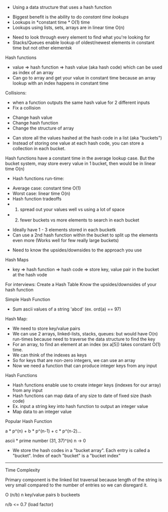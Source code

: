 * Using a data structure that uses a hash function
+ Biggest benefit is the ability to do *constant time lookups*
+ Lookups in *constant time * O(1) time
+ Lookups using lists, sets, arrays are in linear time O(n)
- Need to look through every element to find what you're looking for
- Stacks/Queues enable lookup of oldest/newest elements in constant time but not other elementsk

Hash functions
* value => hash function => hash value (aka hash code) which can be used as index of an array
* Can go to array and get your value in constant time because
an array lookup with an index happens in constant time

Collisions:
* when a function outputs the same hash value for 2 different inputs
* Fix a collision
+ Change hash value
+ Change hash function
+ Change the structure of array
- Can store all the values hashed at the hash code in a list (aka "buckets")
- Instead of storing one value at each hash code, you can store a collection in each bucket.

Hash functions have a constant time in the average lookup case.
But the bucket system, may store every value in 1 bucket, then would be in linear time O(n) 

* Hash functions run-time:
+ Average case: constant time O(1)
+ Worst case: linear time O(n)
+ Hash function tradeoffs
+ 1) spread out your values well vs using a lot of space
+ 2) fewer buckets vs more elements to search in each bucket
- Ideally have 1 - 3 elements stored in each bucketk
- Can use a 2nd hash function within the bucket to split up the elements even more (Works well for few really large buckets)
+ Need to know the upsides/downsides to the approach you use 

Hash Maps
* key => hash function => hash code => store key, value pair in the bucket at the hash vode 

For interviews:
Create a Hash Table
Know the upsides/downsides of your hash function

Simple Hash Function
* Sum ascii values of a string 'abcd' (ex. ord(a) == 97)

Hash Map:
* We need to store key/value pairs
* We can use 2 arrays, linked-lists, stacks, queues: but would have O(n) run-times
because need to traverse the data structure to find the key
* For an array, to find an element at an index (ex a[5]) takes constant O(1) time.
* We can think of the indexes as keys
* So for keys that are non-zero integers, we can use an array
* Now we need a function that can produce integer keys from any input

Hash Functions
* Hash functions enable use to create integer keys (indexes for our array) from any input
* Hash functions can map data of any size to date of fixed size (hash code)
* Ex. input a string key into hash function to output an integer value
* Map data to an integer value

Popular Hash Function

a * p^(n) + b * p^(n-1) + c * p^(n-2)... 

ascii * prime number (31, 37)^(n)
n -> 0

* We store the hash codes in a "bucket array". Each entry is called a "bucket".
Index of each "bucket" is a "bucket index"

***

Time Complexity

Primary component is the linked list traversal because length of the string is very small compared to the number of entries so we can disregard it.

O (n/b)
n key/value pairs
b buckeets

n/b <= 0.7 (load factor)















